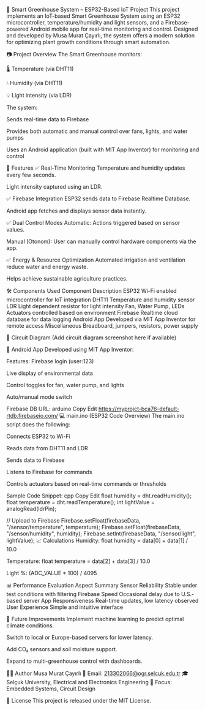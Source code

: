 🌱 Smart Greenhouse System – ESP32-Based IoT Project
This project implements an IoT-based Smart Greenhouse System using an ESP32 microcontroller, temperature/humidity and light sensors, and a Firebase-powered Android mobile app for real-time monitoring and control. Designed and developed by Musa Murat Çayırlı, the system offers a modern solution for optimizing plant growth conditions through smart automation.

📷 Project Overview
The Smart Greenhouse monitors:

🌡️ Temperature (via DHT11)

💧 Humidity (via DHT11)

💡 Light intensity (via LDR)

The system:

Sends real-time data to Firebase

Provides both automatic and manual control over fans, lights, and water pumps

Uses an Android application (built with MIT App Inventor) for monitoring and control

🧠 Features
✅ Real-Time Monitoring
Temperature and humidity updates every few seconds.

Light intensity captured using an LDR.

✅ Firebase Integration
ESP32 sends data to Firebase Realtime Database.

Android app fetches and displays sensor data instantly.

✅ Dual Control Modes
Automatic: Actions triggered based on sensor values.

Manual (Otonom): User can manually control hardware components via the app.

✅ Energy & Resource Optimization
Automated irrigation and ventilation reduce water and energy waste.

Helps achieve sustainable agriculture practices.

🛠️ Components Used
Component	Description
ESP32	Wi-Fi enabled microcontroller for IoT integration
DHT11	Temperature and humidity sensor
LDR	Light dependent resistor for light intensity
Fan, Water Pump, LEDs	Actuators controlled based on environment
Firebase	Realtime cloud database for data logging
Android App	Developed via MIT App Inventor for remote access
Miscellaneous	Breadboard, jumpers, resistors, power supply

🔌 Circuit Diagram
(Add circuit diagram screenshot here if available)

📱 Android App
Developed using MIT App Inventor:

Features:
Firebase login (user:123)

Live display of environmental data

Control toggles for fan, water pump, and lights

Auto/manual mode switch

Firebase DB URL:
arduino
Copy
Edit
https://myprojct-bca76-default-rtdb.firebaseio.com/
💻 main.ino (ESP32 Code Overview)
The main.ino script does the following:

Connects ESP32 to Wi-Fi

Reads data from DHT11 and LDR

Sends data to Firebase

Listens to Firebase for commands

Controls actuators based on real-time commands or thresholds

Sample Code Snippet:
cpp
Copy
Edit
float humidity = dht.readHumidity();
float temperature = dht.readTemperature();
int lightValue = analogRead(ldrPin);

// Upload to Firebase
Firebase.setFloat(firebaseData, "/sensor/temperature", temperature);
Firebase.setFloat(firebaseData, "/sensor/humidity", humidity);
Firebase.setInt(firebaseData, "/sensor/light", lightValue);
📈 Calculations
Humidity: float humidity = data[0] + data[1] / 10.0

Temperature: float temperature = data[2] + data[3] / 10.0

Light %: (ADC_VALUE * 100) / 4095

📊 Performance Evaluation
Aspect	Summary
Sensor Reliability	Stable under test conditions with filtering
Firebase Speed	Occasional delay due to U.S.-based server
App Responsiveness	Real-time updates, low latency observed
User Experience	Simple and intuitive interface

🚀 Future Improvements
Implement machine learning to predict optimal climate conditions.

Switch to local or Europe-based servers for lower latency.

Add CO₂ sensors and soil moisture support.

Expand to multi-greenhouse control with dashboards.

👨‍💻 Author
Musa Murat Çayırlı
📧 Email: 213302066@ogr.selcuk.edu.tr
🎓 Selçuk University, Electrical and Electronics Engineering
🔬 Focus: Embedded Systems, Circuit Design

📜 License
This project is released under the MIT License.
